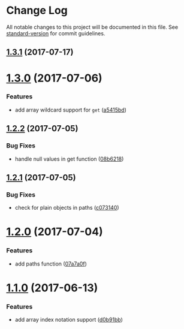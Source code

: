 # Change Log

All notable changes to this project will be documented in this file. See [standard-version](https://github.com/conventional-changelog/standard-version) for commit guidelines.

<a name="1.3.1"></a>
## [1.3.1](https://github.com/justinlettau/ts-dot-prop/compare/v1.3.0...v1.3.1) (2017-07-17)



<a name="1.3.0"></a>
# [1.3.0](https://github.com/justinlettau/ts-dot-prop/compare/v1.2.2...v1.3.0) (2017-07-06)


### Features

* add array wildcard support for `get` ([a5415bd](https://github.com/justinlettau/ts-dot-prop/commit/a5415bd))



<a name="1.2.2"></a>
## [1.2.2](https://github.com/justinlettau/ts-dot-prop/compare/v1.2.1...v1.2.2) (2017-07-05)


### Bug Fixes

* handle null values in get function ([08b6218](https://github.com/justinlettau/ts-dot-prop/commit/08b6218))



<a name="1.2.1"></a>
## [1.2.1](https://github.com/justinlettau/ts-dot-prop/compare/v1.2.0...v1.2.1) (2017-07-05)


### Bug Fixes

* check for plain objects in paths ([c073140](https://github.com/justinlettau/ts-dot-prop/commit/c073140))



<a name="1.2.0"></a>
# [1.2.0](https://github.com/justinlettau/ts-dot-prop/compare/v1.1.0...v1.2.0) (2017-07-04)


### Features

* add paths function ([07a7a0f](https://github.com/justinlettau/ts-dot-prop/commit/07a7a0f))



<a name="1.1.0"></a>
# [1.1.0](https://github.com/justinlettau/ts-dot-prop/compare/v1.0.6...v1.1.0) (2017-06-13)


### Features

* add array index notation support ([d0b91bb](https://github.com/justinlettau/ts-dot-prop/commit/d0b91bb))
